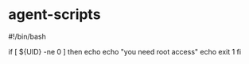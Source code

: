 # agent-scripts
#!/bin/bash

if [ ${UID} -ne 0 ]
then
echo
echo "you need root access"
echo
exit 1
fi
